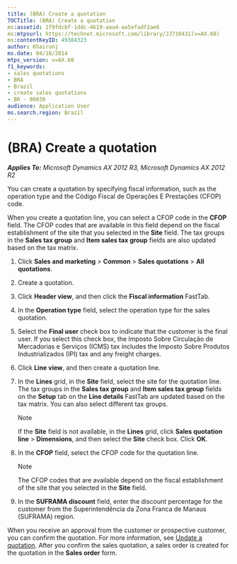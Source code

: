 ```yaml
---
title: (BRA) Create a quotation
TOCTitle: (BRA) Create a quotation
ms:assetid: 1f9fdcbf-1ddc-4619-aaa4-ae5efadf2ae6
ms:mtpsurl: https://technet.microsoft.com/library/JJ710431(v=AX.60)
ms:contentKeyID: 49384323
author: Khairunj
ms.date: 04/18/2014
mtps_version: v=AX.60
f1_keywords:
- sales quotations
- BRA
- Brazil
- create sales quotations
- BR - 00030
audience: Application User
ms.search.region: Brazil
---
```


# (BRA) Create a quotation 


_**Applies To:** Microsoft Dynamics AX 2012 R3, Microsoft Dynamics AX 2012 R2_

You can create a quotation by specifying fiscal information, such as the operation type and the Código Fiscal de Operações E Prestações (CFOP) code.

When you create a quotation line, you can select a CFOP code in the **CFOP** field. The CFOP codes that are available in this field depend on the fiscal establishment of the site that you selected in the **Site** field. The tax groups in the **Sales tax group** and **Item sales tax group** fields are also updated based on the tax matrix.

1.  Click **Sales and marketing** \> **Common** \> **Sales quotations** \> **All quotations**.

2.  Create a quotation.

3.  Click **Header view**, and then click the **Fiscal information** FastTab.

4.  In the **Operation type** field, select the operation type for the sales quotation.

5.  Select the **Final user** check box to indicate that the customer is the final user. If you select this check box, the Imposto Sobre Circulação de Mercadorias e Serviços (ICMS) tax includes the Imposto Sobre Produtos Industrializados (IPI) tax and any freight charges.

6.  Click **Line view**, and then create a quotation line.

7.  In the **Lines** grid, in the **Site** field, select the site for the quotation line. The tax groups in the **Sales tax group** and **Item sales tax group** fields on the **Setup** tab on the **Line details** FastTab are updated based on the tax matrix. You can also select different tax groups.
    

    > [!NOTE]
    > <P>If the <STRONG>Site</STRONG> field is not available, in the <STRONG>Lines</STRONG> grid, click <STRONG>Sales quotation line</STRONG> &gt; <STRONG>Dimensions</STRONG>, and then select the <STRONG>Site</STRONG> check box. Click <STRONG>OK</STRONG>.</P>



8.  In the **CFOP** field, select the CFOP code for the quotation line.
    

    > [!NOTE]
    > <P>The CFOP codes that are available depend on the fiscal establishment of the site that you selected in the <STRONG>Site</STRONG> field.</P>



9.  In the **SUFRAMA discount** field, enter the discount percentage for the customer from the Superintendência da Zona Franca de Manaus (SUFRAMA) region.

When you receive an approval from the customer or prospective customer, you can confirm the quotation. For more information, see [Update a quotation](update-a-quotation.md). After you confirm the sales quotation, a sales order is created for the quotation in the **Sales order** form.

  


